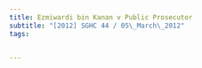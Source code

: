 ```yaml
---
title: Ezmiwardi bin Kanan v Public Prosecutor 
subtitle: "[2012] SGHC 44 / 05\_March\_2012"
tags:


---
```


